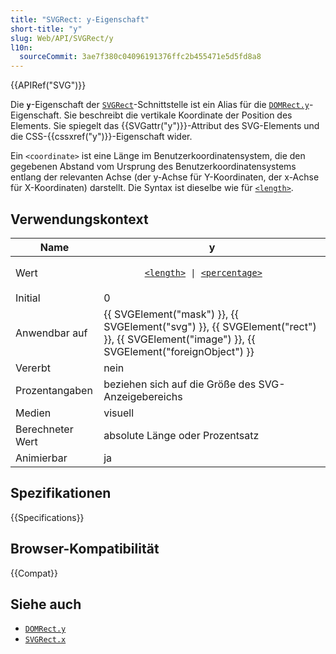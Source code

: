```yaml
---
title: "SVGRect: y-Eigenschaft"
short-title: "y"
slug: Web/API/SVGRect/y
l10n:
  sourceCommit: 3ae7f380c04096191376ffc2b455471e5d5fd8a8
---
```


{{APIRef("SVG")}}

Die **`y`**-Eigenschaft der [`SVGRect`](/de/docs/Web/API/SVGRect)-Schnittstelle ist ein Alias für die [`DOMRect.y`](/de/docs/Web/API/DOMRect/y)-Eigenschaft. Sie beschreibt die vertikale Koordinate der Position des Elements. Sie spiegelt das {{SVGattr("y")}}-Attribut des SVG-Elements und die CSS-{{cssxref("y")}}-Eigenschaft wider.

Ein `<coordinate>` ist eine Länge im Benutzerkoordinatensystem, die den gegebenen Abstand vom Ursprung des Benutzerkoordinatensystems entlang der relevanten Achse (der y-Achse für Y-Koordinaten, der x-Achse für X-Koordinaten) darstellt. Die Syntax ist dieselbe wie für [`<length>`](/de/docs/Web/SVG/Content_type#length).

## Verwendungskontext

<table>
  <thead>
    <tr>
      <th>Name</th>
      <th>y</th>
    </tr>
  </thead>
  <tbody>
    <tr>
      <td>Wert</td>
      <td>
        <code>
        <a href="/de/docs/Web/SVG/Content_type#length">&#x3C;length></a
        > | <a href="/de/docs/Web/SVG/Content_type#percentage"
          >&#x3C;percentage></a
        >
        </code>
      </td>
    </tr>
    <tr>
      <td>Initial</td>
      <td>0</td>
    </tr>
    <tr>
      <td>Anwendbar auf</td>
      <td>
        {{ SVGElement("mask") }},
        {{ SVGElement("svg") }},
        {{ SVGElement("rect") }},
        {{ SVGElement("image") }},
        {{ SVGElement("foreignObject") }}
      </td>
    </tr>
    <tr>
      <td>Vererbt</td>
      <td>nein</td>
    </tr>
    <tr>
      <td>Prozentangaben</td>
      <td>
        beziehen sich auf die Größe des SVG-Anzeigebereichs
      </td>
    </tr>
    <tr>
      <td>Medien</td>
      <td>visuell</td>
    </tr>
    <tr>
      <td>Berechneter Wert</td>
      <td>absolute Länge oder Prozentsatz</td>
    </tr>
    <tr>
      <td>Animierbar</td>
      <td>ja</td>
    </tr>
  </tbody>
</table>

## Spezifikationen

{{Specifications}}

## Browser-Kompatibilität

{{Compat}}

## Siehe auch

- [`DOMRect.y`](/de/docs/Web/API/DOMRect/y)
- [`SVGRect.x`](/de/docs/Web/API/SVGRect/x)
